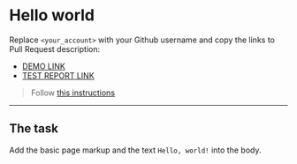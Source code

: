# Hello world
Replace `<your_account>` with your Github username and copy the links to Pull Request description:
- [DEMO LINK](https://TheOneThatKnowsNothing.github.io/layout_hello-world/)
- [TEST REPORT LINK](https://TheOneThatKnowsNothing.github.io/layout_hello-world/report/html_report/)

> Follow [this instructions](https://mate-academy.github.io/layout_task-guideline/#how-to-solve-the-layout-tasks-on-github)
___

## The task
Add the basic page markup and the text `Hello, world!` into the body.
